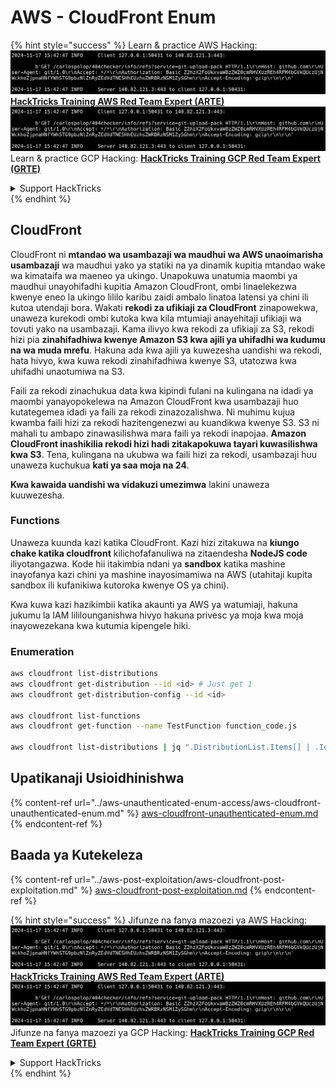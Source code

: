 # AWS - CloudFront Enum

{% hint style="success" %}
Learn & practice AWS Hacking:<img src="../../../.gitbook/assets/image (1).png" alt="" data-size="line">[**HackTricks Training AWS Red Team Expert (ARTE)**](https://training.hacktricks.xyz/courses/arte)<img src="../../../.gitbook/assets/image (1).png" alt="" data-size="line">\
Learn & practice GCP Hacking: <img src="../../../.gitbook/assets/image (2).png" alt="" data-size="line">[**HackTricks Training GCP Red Team Expert (GRTE)**<img src="../../../.gitbook/assets/image (2).png" alt="" data-size="line">](https://training.hacktricks.xyz/courses/grte)

<details>

<summary>Support HackTricks</summary>

* Check the [**subscription plans**](https://github.com/sponsors/carlospolop)!
* **Join the** 💬 [**Discord group**](https://discord.gg/hRep4RUj7f) or the [**telegram group**](https://t.me/peass) or **follow** us on **Twitter** 🐦 [**@hacktricks\_live**](https://twitter.com/hacktricks\_live)**.**
* **Share hacking tricks by submitting PRs to the** [**HackTricks**](https://github.com/carlospolop/hacktricks) and [**HackTricks Cloud**](https://github.com/carlospolop/hacktricks-cloud) github repos.

</details>
{% endhint %}

## CloudFront

CloudFront ni **mtandao wa usambazaji wa maudhui wa AWS unaoimarisha usambazaji** wa maudhui yako ya statiki na ya dinamik kupitia mtandao wake wa kimataifa wa maeneo ya ukingo. Unapokuwa unatumia maombi ya maudhui unayohifadhi kupitia Amazon CloudFront, ombi linaelekezwa kwenye eneo la ukingo lililo karibu zaidi ambalo linatoa latensi ya chini ili kutoa utendaji bora. Wakati **rekodi za ufikiaji za CloudFront** zinapowekwa, unaweza kurekodi ombi kutoka kwa kila mtumiaji anayehitaji ufikiaji wa tovuti yako na usambazaji. Kama ilivyo kwa rekodi za ufikiaji za S3, rekodi hizi pia **zinahifadhiwa kwenye Amazon S3 kwa ajili ya uhifadhi wa kudumu na wa muda mrefu**. Hakuna ada kwa ajili ya kuwezesha uandishi wa rekodi, hata hivyo, kwa kuwa rekodi zinahifadhiwa kwenye S3, utatozwa kwa uhifadhi unaotumiwa na S3.

Faili za rekodi zinachukua data kwa kipindi fulani na kulingana na idadi ya maombi yanayopokelewa na Amazon CloudFront kwa usambazaji huo kutategemea idadi ya faili za rekodi zinazozalishwa. Ni muhimu kujua kwamba faili hizi za rekodi hazitengenezwi au kuandikwa kwenye S3. S3 ni mahali tu ambapo zinawasilishwa mara faili ya rekodi inapojaa. **Amazon CloudFront inashikilia rekodi hizi hadi zitakapokuwa tayari kuwasilishwa kwa S3**. Tena, kulingana na ukubwa wa faili hizi za rekodi, usambazaji huu unaweza kuchukua **kati ya saa moja na 24**.

**Kwa kawaida uandishi wa vidakuzi umezimwa** lakini unaweza kuuwezesha.

### Functions

Unaweza kuunda kazi katika CloudFront. Kazi hizi zitakuwa na **kiungo chake katika cloudfront** kilichofafanuliwa na zitaendesha **NodeJS code** iliyotangazwa. Kode hii itakimbia ndani ya **sandbox** katika mashine inayofanya kazi chini ya mashine inayosimamiwa na AWS (utahitaji kupita sandbox ili kufanikiwa kutoroka kwenye OS ya chini).

Kwa kuwa kazi hazikimbii katika akaunti ya AWS ya watumiaji, hakuna jukumu la IAM lililounganishwa hivyo hakuna privesc ya moja kwa moja inayowezekana kwa kutumia kipengele hiki.

### Enumeration
```bash
aws cloudfront list-distributions
aws cloudfront get-distribution --id <id> # Just get 1
aws cloudfront get-distribution-config --id <id>

aws cloudfront list-functions
aws cloudfront get-function --name TestFunction function_code.js

aws cloudfront list-distributions | jq ".DistributionList.Items[] | .Id, .Origins.Items[].Id, .Origins.Items[].DomainName, .AliasICPRecordals[].CNAME"
```
## Upatikanaji Usioidhinishwa

{% content-ref url="../aws-unauthenticated-enum-access/aws-cloudfront-unauthenticated-enum.md" %}
[aws-cloudfront-unauthenticated-enum.md](../aws-unauthenticated-enum-access/aws-cloudfront-unauthenticated-enum.md)
{% endcontent-ref %}

## Baada ya Kutekeleza

{% content-ref url="../aws-post-exploitation/aws-cloudfront-post-exploitation.md" %}
[aws-cloudfront-post-exploitation.md](../aws-post-exploitation/aws-cloudfront-post-exploitation.md)
{% endcontent-ref %}

{% hint style="success" %}
Jifunze na fanya mazoezi ya AWS Hacking:<img src="../../../.gitbook/assets/image (1).png" alt="" data-size="line">[**HackTricks Training AWS Red Team Expert (ARTE)**](https://training.hacktricks.xyz/courses/arte)<img src="../../../.gitbook/assets/image (1).png" alt="" data-size="line">\
Jifunze na fanya mazoezi ya GCP Hacking: <img src="../../../.gitbook/assets/image (2).png" alt="" data-size="line">[**HackTricks Training GCP Red Team Expert (GRTE)**<img src="../../../.gitbook/assets/image (2).png" alt="" data-size="line">](https://training.hacktricks.xyz/courses/grte)

<details>

<summary>Support HackTricks</summary>

* Angalia [**mpango wa usajili**](https://github.com/sponsors/carlospolop)!
* **Jiunge na** 💬 [**kikundi cha Discord**](https://discord.gg/hRep4RUj7f) au [**kikundi cha telegram**](https://t.me/peass) au **fuata** sisi kwenye **Twitter** 🐦 [**@hacktricks\_live**](https://twitter.com/hacktricks\_live)**.**
* **Shiriki mbinu za udukuzi kwa kuwasilisha PRs kwa** [**HackTricks**](https://github.com/carlospolop/hacktricks) na [**HackTricks Cloud**](https://github.com/carlospolop/hacktricks-cloud) github repos.

</details>
{% endhint %}

